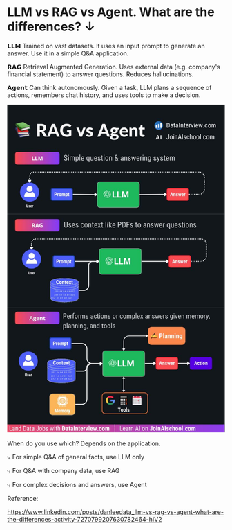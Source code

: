 # LLM vs RAG vs Agent. What are the differences? ↓

𝗟𝗟𝗠
Trained on vast datasets. It uses an input prompt to generate an answer. Use it in a simple Q&A application.

𝗥𝗔𝗚
Retrieval Augmented Generation. Uses external data (e.g. company's financial statement) to answer questions. Reduces hallucinations.

𝗔𝗴𝗲𝗻𝘁 
Can think autonomously. Given a task, LLM plans a sequence of actions, remembers chat history, and uses tools to make a decision.

![image](compare.jpeg)

When do you use which? Depends on the application.

⤷ For simple Q&A of general facts, use LLM only

⤷ For Q&A with company data, use RAG

⤷ For complex decisions and answers, use Agent

Reference:

https://www.linkedin.com/posts/danleedata_llm-vs-rag-vs-agent-what-are-the-differences-activity-7270799207630782464-hIV2